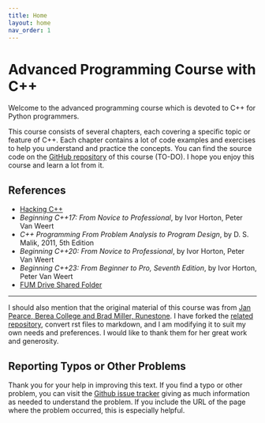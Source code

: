```yaml
---
title: Home
layout: home
nav_order: 1
---
```


# Advanced Programming Course with C++

Welcome to the advanced programming course which is devoted to C++ for Python programmers.

This course consists of several chapters, each covering a specific topic or feature of C++. Each chapter contains a lot of code examples and exercises to help you understand and practice the concepts. You can find the source code on the [GitHub repository](https://github.com/fum-cs/cpp4python/) of this course (TO-DO). I hope you enjoy this course and learn a lot from it.

## References

- [Hacking C++](https://hackingcpp.com/)
- _Beginning C++17: From Novice to Professional_, by Ivor Horton, Peter Van Weert
- _C++ Programming From Problem Analysis to Program Design_, by D. S. Malik, 2011, 5th Edition
- _Beginning C++20: From Novice to Professional_, by Ivor Horton, Peter Van Weert
- _Beginning C++23: From Beginner to Pro, Seventh Edition_, by Ivor Horton, Peter Van Weert
- [FUM Drive Shared Folder](https://fumdrive.um.ac.ir/index.php/s/7aSKbTwMcHESyn2)

---

I should also mention that the original material of this course was from [Jan Pearce, Berea College and Brad Miller, Runestone](https://runestone.academy/ns/books/published/cpp4python/index.html). I have forked the [related repository](https://github.com/pearcej/cpp4python), convert rst files to markdown, and I am modifying it to suit my own needs and preferences. I would like to thank them for her great work and generosity.

## Reporting Typos or Other Problems

Thank you for your help in improving this text. If you find a typo or other problem, you can visit the [Github issue tracker](https://github.com/fum-cs/AdvProg-CPP/issues) giving as much information as needed to understand the problem. If you include the URL of the page where the problem occurred, this is especially helpful.
